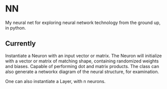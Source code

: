 # NN
My neural net for exploring neural network technology from the ground up, in python.

## Currently
Instantiate a Neuron with an input vector or matrix. The Neuron will initialize with a vector or matrix of matching shape, containing randomized weights and biases. Capable of performing dot and matrix products. The class can also generate a networkx diagram of the neural structure, for examination.

One can also instantiate a Layer, with n neurons.
